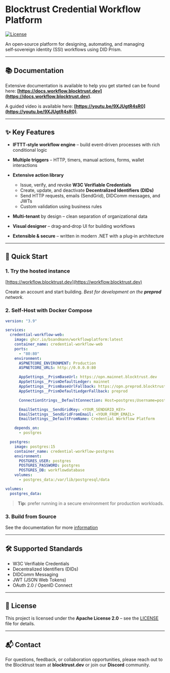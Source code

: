 # Blocktrust Credential Workflow Platform

[![License](https://img.shields.io/badge/License-Apache%202.0-blue.svg)](LICENSE)

An open‑source platform for designing, automating, and managing self‑sovereign identity (SSI) workflows using DID Prism. 

---

## 📚 Documentation
Extensive documentation is available to help you get started can be found here: **[https://docs.workflow.blocktrust.dev](https://docs.workflow.blocktrust.dev)**.

A guided video is available here: **[https://youtu.be/9XJUgtR4sR0](https://youtu.be/9XJUgtR4sR0)**.

---

## ✨ Key Features

* **IFTTT‑style workflow engine** – build event‑driven processes with rich conditional logic
* **Multiple triggers** – HTTP, timers, manual actions, forms, wallet interactions
* **Extensive action library**

   * Issue, verify, and revoke **W3C Verifiable Credentials**
   * Create, update, and deactivate **Decentralized Identifiers (DIDs)**
   * Send HTTP requests, emails (SendGrid), DIDComm messages, and JWTs
   * Custom validation using business rules
* **Multi‑tenant** by design – clean separation of organizational data
* **Visual designer** – drag‑and‑drop UI for building workflows
* **Extensible & secure** – written in modern .NET with a plug‑in architecture

---

## 🚀 Quick Start

### 1. Try the hosted instance

[https://workflow.blocktrust.dev](https://workflow.blocktrust.dev)


Create an account and start building.
*Best for development on the **preprod** network.*

### 2. Self‑Host with Docker Compose

```yaml
version: "3.9"

services:
  credential-workflow-web:
    image: ghcr.io/bsandmann/workflowplatform:latest
    container_name: credential-workflow-web
    ports:
      - "80:80"
    environment:
      ASPNETCORE_ENVIRONMENT: Production
      ASPNETCORE_URLS: http://0.0.0.0:80

      AppSettings__PrismBaseUrl: https://opn.mainnet.blocktrust.dev
      AppSettings__PrismDefaultLedger: mainnet
      AppSettings__PrismBaseUrlFallback: https://opn.preprod.blocktrust.dev
      AppSettings__PrismDefaultLedgerFallback: preprod

      ConnectionStrings__DefaultConnection: Host=postgres;Username=postgres;Password=postgres;Database=workflowdatabase

      EmailSettings__SendGridKey: <YOUR_SENDGRID_KEY>
      EmailSettings__SendGridFromEmail: <YOUR_FROM_EMAIL>
      EmailSettings__DefaultFromName: Credential Workflow Platform

    depends_on:
      - postgres

  postgres:
    image: postgres:15
    container_name: credential-workflow-postgres
    environment:
      POSTGRES_USER: postgres
      POSTGRES_PASSWORD: postgres
      POSTGRES_DB: workflowdatabase
    volumes:
      - postgres_data:/var/lib/postgresql/data

volumes:
  postgres_data:
```

> **Tip:** prefer running in a secure environment for production workloads.

### 3. Build from Source

See the documentation for more [information](https://docs.workflow.blocktrust.dev/GettingStarted.html)

---

## 🛠 Supported Standards

* W3C Verifiable Credentials
* Decentralized Identifiers (DIDs)
* DIDComm Messaging
* JWT (JSON Web Tokens)
* OAuth 2.0 / OpenID Connect

---

## 📄 License

This project is licensed under the **Apache License 2.0** – see the [LICENSE](LICENSE) file for details.

---

## 📬 Contact

For questions, feedback, or collaboration opportunities, please reach out to the Blocktrust team at **blocktrust.dev** or join our **Discord** community.
